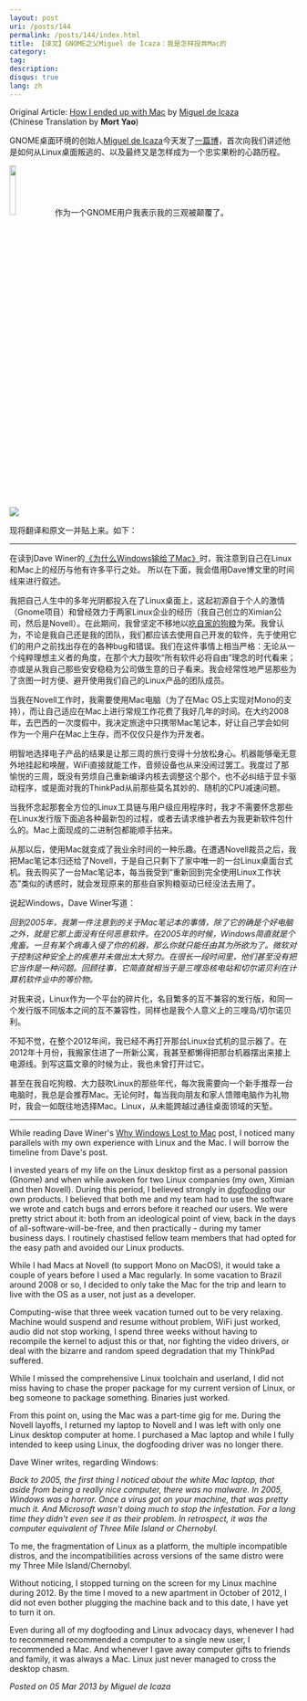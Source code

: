 ```yaml
---
layout: post
uri: /posts/144
permalink: /posts/144/index.html
title: 【译文】GNOME之父Miguel de Icaza：我是怎样投奔Mac的
category:
tag:
description:
disqus: true
lang: zh
---
```

Original Article: [How I ended up with Mac](http://tirania.org/blog/archive/2013/Mar-05.html) by [Miguel de Icaza](https://twitter.com/migueldeicaza)  
(Chinese Translation by __Mort Yao__)

GNOME桌面环境的创始人[Miguel de Icaza](http://en.wikipedia.org/wiki/Miguel_de_Icaza)今天发了[一篇博](http://tirania.org/blog/archive/2013/Mar-05.html)，首次向我们讲述他是如何从Linux桌面叛逃的、以及最终又是怎样成为一个忠实果粉的心路历程。

<img src="http://static.tieba.baidu.com/tb/editor/images/baodong/b_0036.gif" width="15%" /> 作为一个GNOME用户我表示我的三观被颠覆了。

![](http://i.imgur.com/P27mcKE.png)

现将翻译和原文一并贴上来。如下：

***

在读到Dave Winer的[《为什么Windows输给了Mac》](http://threads2.scripting.com/2013/march/whyWindowsLostToMac)时，我注意到自己在Linux和Mac上的经历与他有许多平行之处。
所以在下面，我会借用Dave博文里的时间线来进行叙述。

我把自己人生中的多年光阴都投入在了Linux桌面上，这起初源自于个人的激情（Gnome项目）和曾经效力于两家Linux企业的经历（我自己创立的Ximian公司，然后是Novell）。在此期间，我曾坚定不移地以[吃自家的狗粮](http://zh.wikipedia.org/wiki/Eating_your_own_dog_food)为荣。我曾认为，不论是我自己还是我的团队，我们都应该去使用自己开发的软件，先于使用它们的用户之前找出存在的各种bug和错误。我们在这件事情上相当严格：无论从一个纯粹理想主义者的角度，在那个大力鼓吹“所有软件必将自由”理念的时代看来；亦或是从我自己那些安安稳稳为公司做生意的日子看来。我会经常性地严惩那些为了贪图一时方便、避开使用我们自己的Linux产品的团队成员。

当我在Novell工作时，我需要使用Mac电脑（为了在Mac OS上实现对Mono的支持），而让自己适应在Mac上进行常规工作花费了我好几年的时间。在大约2008年，去巴西的一次度假中，我决定旅途中只携带Mac笔记本，好让自己学会如何作为一个用户在Mac上生存，而不仅仅只是作为开发者。

明智地选择电子产品的结果是让那三周的旅行变得十分放松身心。机器能够毫无意外地挂起和唤醒，WiFi直接就能工作，音频设备也从来没闹过罢工。我度过了那愉悦的三周，既没有劳烦自己重新编译内核去调整这个那个，也不必纠结于显卡驱动程序，或是面对我的ThinkPad从前那些莫名其妙的、随机的CPU减速问题。

当我怀念起那套全方位的Linux工具链与用户级应用程序时，我才不需要怀念那些在Linux发行版下面追各种最新包的过程，或者去请求维护者去为我更新软件包什么的。Mac上面现成的二进制包都能顺手拈来。

从那以后，使用Mac就变成了我业余时间的一种乐趣。在遭遇Novell裁员之后，我把Mac笔记本归还给了Novell，于是自己只剩下了家中唯一的一台Linux桌面台式机。我去购买了一台Mac笔记本，每当我受到“重新回到完全使用Linux工作状态”类似的诱惑时，就会发现原来的那些自家狗粮驱动已经没法去用了。

说起Windows，Dave Winer写道：

_回到2005年，我第一件注意到的关于Mac笔记本的事情，除了它的确是个好电脑之外，就是它那上面没有任何恶意软件。在2005年的时候，Windows简直就是个鬼畜。一旦有某个病毒入侵了你的机器，那么你就只能任由其为所欲为了。微软对于控制这种安全上的疾患并未做出太大努力。在很长一段时间里，他们甚至没有把它当作是一种问题。回顾往事，它简直就相当于是三哩岛核电站和切尔诺贝利在计算机软件业中的等价物。_

对我来说，Linux作为一个平台的碎片化，名目繁多的互不兼容的发行版，和同一个发行版不同版本之间的互不兼容性，同样也是我个人意义上的三哩岛/切尔诺贝利。

不知不觉，在整个2012年间，我已经不再打开那台Linux台式机的显示器了。在2012年十月份，我搬家住进了一所新公寓，我甚至都懒得把那台机器摆出来接上电源线。到写这篇文章的时候为止，我也未曾打开过它。

甚至在我自吃狗粮、大力鼓吹Linux的那些年代，每次我需要向一个新手推荐一台电脑时，我总是会推荐Mac。无论何时，每当我向朋友和家人馈赠电脑作为礼物时，我会一如既往地选择Mac。Linux，从未能跨越过通往桌面领域的天堑。

***

While reading Dave Winer's [Why Windows Lost to Mac](http://threads2.scripting.com/2013/march/whyWindowsLostToMac) post, I noticed many parallels with my own experience with Linux and the Mac. I will borrow the timeline from Dave's post.

I invested years of my life on the Linux desktop first as a personal passion (Gnome) and when while awoken for two Linux companies (my own, Ximian and then Novell). During this period, I believed strongly in [dogfooding](http://en.wikipedia.org/wiki/Eating_your_own_dog_food) our own products. I believed that both me and my team had to use the software we wrote and catch bugs and errors before it reached our users. We were pretty strict about it: both from an ideological point of view, back in the days of all-software-will-be-free, and then practically - during my tamer business days. I routinely chastised fellow team members that had opted for the easy path and avoided our Linux products.

While I had Macs at Novell (to support Mono on MacOS), it would take a couple of years before I used a Mac regularly. In some vacation to Brazil around 2008 or so, I decided to only take the Mac for the trip and learn to live with the OS as a user, not just as a developer.

Computing-wise that three week vacation turned out to be very relaxing. Machine would suspend and resume without problem, WiFi just worked, audio did not stop working, I spend three weeks without having to recompile the kernel to adjust this or that, nor fighting the video drivers, or deal with the bizarre and random speed degradation that my ThinkPad suffered.

While I missed the comprehensive Linux toolchain and userland, I did not miss having to chase the proper package for my current version of Linux, or beg someone to package something. Binaries just worked.

From this point on, using the Mac was a part-time gig for me. During the Novell layoffs, I returned my laptop to Novell and I was left with only one Linux desktop computer at home. I purchased a Mac laptop and while I fully intended to keep using Linux, the dogfooding driver was no longer there.

Dave Winer writes, regarding Windows:

_Back to 2005, the first thing I noticed about the white Mac laptop, that aside from being a really nice computer, there was no malware. In 2005, Windows was a horror. Once a virus got on your machine, that was pretty much it. And Microsoft wasn't doing much to stop the infestation. For a long time they didn't even see it as their problem. In retrospect, it was the computer equivalent of Three Mile Island or Chernobyl._

To me, the fragmentation of Linux as a platform, the multiple incompatible distros, and the incompatibilities across versions of the same distro were my Three Mile Island/Chernobyl.

Without noticing, I stopped turning on the screen for my Linux machine during 2012. By the time I moved to a new apartment in October of 2012, I did not even bother plugging the machine back and to this date, I have yet to turn it on.

Even during all of my dogfooding and Linux advocacy days, whenever I had to recommend recommended a computer to a single new user, I recommended a Mac. And whenever I gave away computer gifts to friends and family, it was always a Mac. Linux just never managed to cross the desktop chasm.

_Posted on 05 Mar 2013 by Miguel de Icaza_
